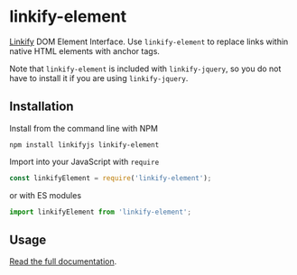 linkify-element
===

[Linkify](https://linkify.js.org/) DOM Element Interface. Use `linkify-element` to replace links within native HTML elements with anchor tags.

Note that `linkify-element` is included with `linkify-jquery`, so you do not have to install it if you are using `linkify-jquery`.

## Installation

Install from the command line with NPM

```
npm install linkifyjs linkify-element
```

Import into your JavaScript with `require`
```js
const linkifyElement = require('linkify-element');
```
or with ES modules
```js
import linkifyElement from 'linkify-element';
```

## Usage

[Read the full documentation](https://linkify.js.org/docs/linkify-element.html).
